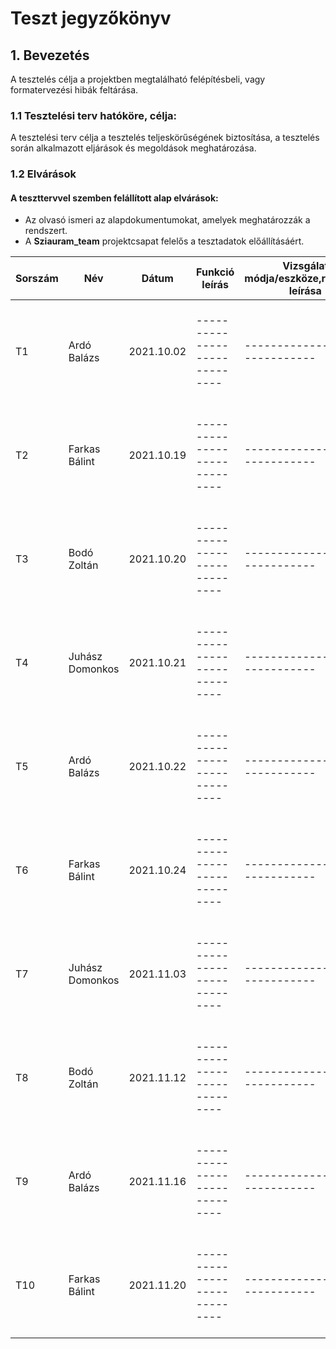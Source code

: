 # Teszt jegyzőkönyv

## 1. Bevezetés

A tesztelés célja a projektben megtalálható felépítésbeli, vagy formatervezési hibák feltárása.

### 1.1 Tesztelési terv hatóköre, célja:

A tesztelési terv célja a tesztelés teljeskörűségének biztosítása, a tesztelés során alkalmazott eljárások és megoldások meghatározása.

### 1.2 Elvárások

#### A teszttervvel szemben felállított alap elvárások:

- Az olvasó ismeri az alapdokumentumokat, amelyek meghatározzák a rendszert.
- A **Sziauram_team** projektcsapat felelős a tesztadatok előállításáért.

| Sorszám                  |    Név                   |  Dátum     | Funkció leírás  	| Vizsgálat módja/eszköze,részletes leírása	|Elvárt eredmény	|Verzió	|
|----------------|-------------------------------|-----------------------------|-----------------------------|-----------------------------|-----------------------------|-----------------------------|
|T1|Ardó Balázs|2021.10.02|-----------------------------|-----------------------------|-----------------------------|-----------------------------|
|T2|Farkas Bálint|2021.10.19|-----------------------------|-----------------------------|-----------------------------|-----------------------------|
|T3|Bodó Zoltán|2021.10.20|-----------------------------|-----------------------------|-----------------------------|-----------------------------|
|T4|Juhász Domonkos|2021.10.21|-----------------------------|-----------------------------|-----------------------------|-----------------------------|
|T5|Ardó Balázs|2021.10.22|-----------------------------|-----------------------------|-----------------------------|-----------------------------|
|T6|Farkas Bálint|2021.10.24|-----------------------------|-----------------------------|-----------------------------|-----------------------------|
|T7|Juhász Domonkos|2021.11.03|-----------------------------|-----------------------------|-----------------------------|-----------------------------|
|T8|Bodó Zoltán|2021.11.12|-----------------------------|-----------------------------|-----------------------------|-----------------------------|
|T9|Ardó Balázs|2021.11.16|-----------------------------|-----------------------------|-----------------------------|-----------------------------|
|T10|Farkas Bálint|2021.11.20|-----------------------------|-----------------------------|-----------------------------|-----------------------------|
